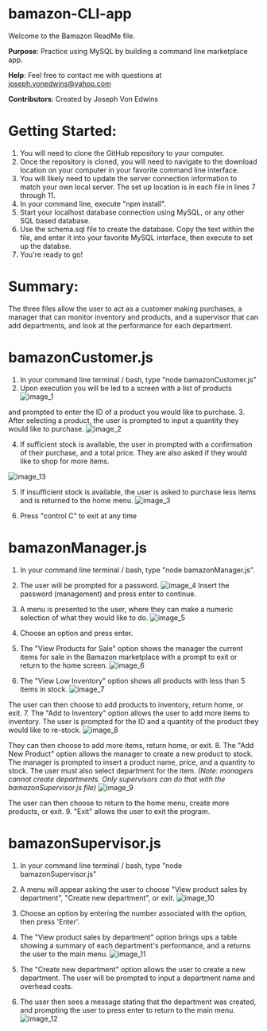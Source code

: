 # bamazon-CLI-app
Welcome to the Bamazon ReadMe file.

**Purpose**: Practice using MySQL by building a command line marketplace app.

**Help**: Feel free to contact me with questions at joseph.vonedwins@yahoo.com

**Contributors**: Created by Joseph Von Edwins


# Getting Started:
1. You will need to clone the GitHub repository to your computer.
2. Once the repository is cloned, you will need to navigate to the download location on your computer in your favorite command line interface.
3. You will likely need to update the  server connection information to match your own local server. The set up location is in each file in lines 7 through 11.
4. In your command line, execute "npm install".
5. Start your localhost database connection using MySQL, or any other SQL based database.
6. Use the schema.sql file to create the database. Copy the text within the file, and enter it into your favorite MySQL interface, then execute to set up the databse.
7. You're ready to go!

# Summary: 
The three files allow the user to act as a customer making purchases, a manager that can monitor inventory and products, and a supervisor that can add departments, and look at the performance for each department.

# bamazonCustomer.js
1. In your command line terminal / bash, type "node bamazonCustomer.js"
2. Upon execution you will be led to a screen with a list of products
![image_1](/images/image_1.png)

 and prompted to enter the ID of a product you would like to purchase. 
 3. After selecting a product, the user is prompted to input a quantity they would like to purchase.
 ![image_2](/images/image_2.png)


 4. If sufficient stock is available, the user in prompted with a confirmation of their purchase, and a total price. They are also asked if they would like to shop for more items.

![image_13](/images/image_13.png)


 5. If insufficient stock is available, the user is asked to purchase less items and is returned to the home menu.
  ![image_3](/images/image_3.png)


  6. Press "control C" to exit at any time


  # bamazonManager.js
 1. In your command line terminal / bash, type "node bamazonManager.js".
 2. The user will be prompted for a password.
![image_4](/images/image_4.png)
 Insert the password (management) and press enter to continue.

 3. A menu is presented to the user, where they can make a numeric selection of what they would like to do.
![image_5](/images/image_5.png)

 4. Choose an option and press enter.
 5. The "View Products for Sale" option shows the manager the current items for sale in the Bamazon marketplace with a prompt to exit or return to the home screen.
 ![image_6](/images/image_6.png)

 6. The "View Low Inventory" option shows all products with less than 5 items in stock.
![image_7](/images/image_7.png)

 The user can then choose to add products to inventory, return home, or exit.
 7. The "Add to Inventory" option allows the user to add more items to inventory. The user is prompted for the ID and a quantity of the product they would like to re-stock.
 ![image_8](/images/image_8.png)

 They can then choose to add more items, return home, or exit.
 8. The "Add New Product" option allows the manager to create a new product to stock. The manager is prompted to insert a product name, price, and a quantity to stock. The user must also select department for the item. *(Note: managers cannot create departments. Only supervisors can do that with the bamazonSupervisor.js file)*
 ![image_9](/images/image_9.png)

The user can then choose to return to the home menu, create more products, or exit.
9. "Exit" allows the user to exit the program.


# bamazonSupervisor.js
1. In your command line terminal / bash, type "node bamazonSupervisor.js"
2. A menu will appear asking the user to choose "View product sales by department", "Create new department", or exit.
![image_10](/images/image_10.png)

3. Choose an option by entering the number associated with the option, then press 'Enter'.
4. The "View product sales by department" option brings ups a table showing a summary of each department's performance, and a returns the user to the main menu.
![image_11](/images/image_11.png)

5. The "Create new department" option allows the user to create a new department. The user will be prompted to input a department name and overhead costs.
6. The user then sees a message stating that the department was created, and prompting the user to press enter to return to the main menu.
![image_12](/images/image_12.png)

